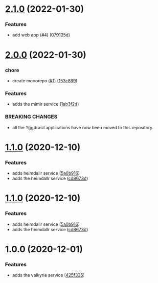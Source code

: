 # [2.1.0](https://github.com/yggdrasil-platform/yggdrasil/compare/v2.0.0...v2.1.0) (2022-01-30)


### Features

* add web app ([#4](https://github.com/yggdrasil-platform/yggdrasil/issues/4)) ([079135d](https://github.com/yggdrasil-platform/yggdrasil/commit/079135d2d86b54f6f31b8d496a85b808325811e3))

# [2.0.0](https://github.com/yggdrasil-platform/yggdrasil/compare/v1.1.0...v2.0.0) (2022-01-30)


### chore

* create monorepo ([#1](https://github.com/yggdrasil-platform/yggdrasil/issues/1)) ([153c889](https://github.com/yggdrasil-platform/yggdrasil/commit/153c8898b81d8497b7f2352c45708e801aa8454e))


### Features

* adds the mimir service ([1ab3f2d](https://github.com/yggdrasil-platform/yggdrasil/commit/1ab3f2dc3707c6c4ee01d82ab684b96be66c6b84))


### BREAKING CHANGES

* all the Yggdrasil applications have now been moved to this repository.

# [1.1.0](https://github.com/kieranroneill/yggdrasil/compare/v1.0.0...v1.1.0) (2020-12-10)


### Features

* adds heimdallr service ([5a0b916](https://github.com/kieranroneill/yggdrasil/commit/5a0b916c0e85d60962c250f0e2664e01745ce348))
* adds the heimdallr service ([cd8673d](https://github.com/kieranroneill/yggdrasil/commit/cd8673ddfc8867094a48b0bc1328f78e224dff71))

# [1.1.0](https://github.com/kieranroneill/yggdrasil-local/compare/v1.0.0...v1.1.0) (2020-12-10)


### Features

* adds heimdallr service ([5a0b916](https://github.com/kieranroneill/yggdrasil-local/commit/5a0b916c0e85d60962c250f0e2664e01745ce348))
* adds the heimdallr service ([cd8673d](https://github.com/kieranroneill/yggdrasil-local/commit/cd8673ddfc8867094a48b0bc1328f78e224dff71))

# 1.0.0 (2020-12-01)


### Features

* adds the valkyrie service ([425f335](https://github.com/kieranroneill/yggdrasil-local/commit/425f3355980cb50d6b8c37f24c89e4c06fc08b47))

